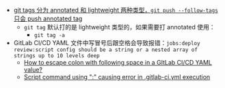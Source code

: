 - [git tags 分为 annotated 和 lightweight 两种类型，`git push --follow-tags` 只会 push annotated tag](https://www.cnblogs.com/savokiss/p/14685145.html)
	- `git tag` 默认打的是 lightweight 类型的，如果需要打 annotated 使用：
		- `git tag -a`
- GitLab CI/CD YAML 文件中写冒号后跟空格会导致报错：`jobs:deploy review:script config should be a string or a nested array of strings up to 10 levels deep`
	- [How to escape colon with following space in a GItLab CI/CD YAML value?](https://stackoverflow.com/questions/69069796/how-to-escape-colon-with-following-space-in-a-gitlab-ci-cd-yaml-value)
	- [Script command using ":" causing error in .gitlab-ci.yml execution](https://stackoverflow.com/questions/60850314/script-command-using-causing-error-in-gitlab-ci-yml-execution)